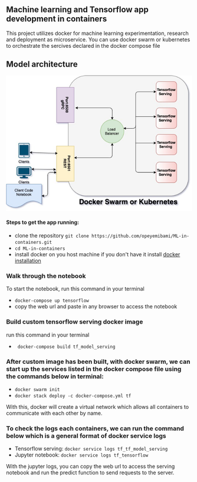 ## Machine learning and Tensorflow app development in containers
This project utilizes docker for machine learning experimentation, research and deployment as microservice. 
You can use docker swarm or kubernetes to orchestrate the sercives declared in the docker compose file
## Model architecture 
![](img/Architecture.jpg)

#### Steps to get the app running: 
- clone the repository ```git clone https://github.com/opeyemibami/ML-in-containers.git ```
-  ```cd ML-in-containers ```
- install docker on you host machine if you don't have it install [docker installation](https://docs.docker.com/get-docker/)
### Walk through the notebook 
To start the notebook, run this command in your terminal
- ```docker-compose up tensorflow ```
- copy the web url and paste in any browser to access the notebook
### Build custom tensorflow serving docker image 
run this command in your terminal
- ``` docker-compose build tf_model_serving```

### After custom image has been built, with docker swarm, we can start up the services listed in the docker compose file using the commands below in terminal: 
- ``` docker swarm init ```
-  ``` docker stack deploy -c docker-compose.yml tf ```

With this, docker will create a virtual network which allows all containers to communicate with each other by name.

### To check the logs each containers, we can run the command below which is a general format of docker service logs <any of the service names created above>
- Tensorflow serving:  ``` docker service logs tf_tf_model_serving ``` 
- Jupyter notebook: ``` docker service logs tf_tensorflow ```

With the jupyter logs, you can copy the web url to access the serving notebook and run the predict function to send requests to the server. 

